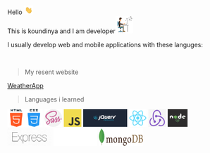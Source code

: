 Hello <img src="images\HI.gif" alt="Hi" width="20" height="20">
<br>
This is koundinya and I am developer<img src="images\Developer.gif" alt="Developer"  width="40" height="40">

I usually develop web and mobile applications with these languges:

<!-- ! languages I'm good in  -->
<br>

>My resent website

[WeatherApp]("https://koundinyapidaparthy.github.io/weatherapp/","fetchingApp")

>Languages i learned

<img src="./images/HTML.png" alt="HTML" width="40" height="40"><img src="./images/CSS.png" alt="HTML" width="40" height="40"> 
<img src="./images/SASS.png" alt="HTML" width="40" height="40"> 
<img src="./images/JavaScript.png" alt="HTML" width="40" height="40"> 
<img src="./images/JQUERY.png" alt="HTML" width="100" height="40"> 
<img src="./images/REACT.png" alt="HTML" width="40" height="40"> 
<img src="./images/REDUX.png" alt="HTML" width="40" height="40"> 
<img src="./images/NODE.png" alt="HTML" width="45" height="40"> 
<img src="./images/EXPRESS.png" alt="HTML" width="100" height="40"> 
<img src="./images/FASTIFY.png" alt="HTML" width="100" height="40"> 
<img src="./images/MONGODB.png" alt="HTML" width="100" height="40"> 